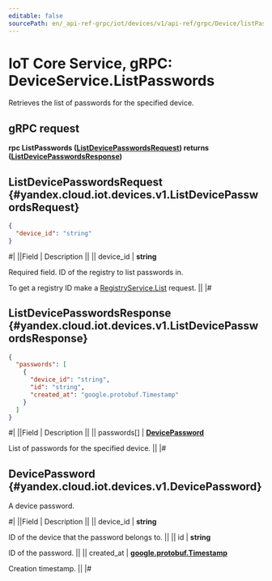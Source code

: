 ```yaml
---
editable: false
sourcePath: en/_api-ref-grpc/iot/devices/v1/api-ref/grpc/Device/listPasswords.md
---
```


# IoT Core Service, gRPC: DeviceService.ListPasswords

Retrieves the list of passwords for the specified device.

## gRPC request

**rpc ListPasswords ([ListDevicePasswordsRequest](#yandex.cloud.iot.devices.v1.ListDevicePasswordsRequest)) returns ([ListDevicePasswordsResponse](#yandex.cloud.iot.devices.v1.ListDevicePasswordsResponse))**

## ListDevicePasswordsRequest {#yandex.cloud.iot.devices.v1.ListDevicePasswordsRequest}

```json
{
  "device_id": "string"
}
```

#|
||Field | Description ||
|| device_id | **string**

Required field. ID of the registry to list passwords in.

To get a registry ID make a [RegistryService.List](/docs/iot-core/api-ref/grpc/Registry/list#List) request. ||
|#

## ListDevicePasswordsResponse {#yandex.cloud.iot.devices.v1.ListDevicePasswordsResponse}

```json
{
  "passwords": [
    {
      "device_id": "string",
      "id": "string",
      "created_at": "google.protobuf.Timestamp"
    }
  ]
}
```

#|
||Field | Description ||
|| passwords[] | **[DevicePassword](#yandex.cloud.iot.devices.v1.DevicePassword)**

List of passwords for the specified device. ||
|#

## DevicePassword {#yandex.cloud.iot.devices.v1.DevicePassword}

A device password.

#|
||Field | Description ||
|| device_id | **string**

ID of the device that the password belongs to. ||
|| id | **string**

ID of the password. ||
|| created_at | **[google.protobuf.Timestamp](https://developers.google.com/protocol-buffers/docs/reference/google.protobuf#timestamp)**

Creation timestamp. ||
|#